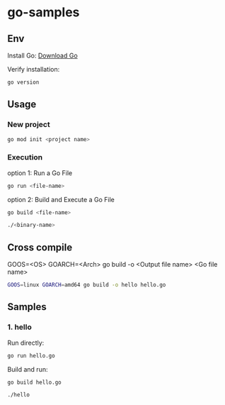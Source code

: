 # go-samples

## Env
Install Go: [Download Go](https://go.dev/dl/)

Verify installation:

``` bash
go version
```

## Usage

### New project

``` bash
go mod init <project name>
```

### Execution

option 1: Run a Go File

``` bash
go run <file-name>
```

option 2: Build and Execute a Go File

``` bash
go build <file-name>

./<binary-name>
```

## Cross compile

GOOS=\<OS\> GOARCH=\<Arch\> go build -o \<Output file name\> \<Go file name\>

``` bash
GOOS=linux GOARCH=amd64 go build -o hello hello.go
```

## Samples

### 1. hello

Run directly:

``` bash
go run hello.go
```

Build and run:
``` bash
go build hello.go

./hello
```
